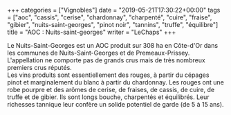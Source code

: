 +++
categories = ["Vignobles"]
date = "2019-05-21T17:30:22+00:00"
tags = ["aoc", "cassis", "cerise", "chardonnay", "charpenté", "cuire", "fraise", "gibier", "nuits-saint-georges", "pinot noir", "tannins", "truffe", "équilibre"] 
title = "AOC : Nuits-saint-georges"
writer = "LeChaps"
+++

Le Nuits-Saint-Georges est un AOC produit sur 308 ha en Côte-d'Or dans les communes de Nuits-Saint-Georges et de Premeaux-Prissey. L'appellation ne comporte pas de grands crus mais de très nombreux premiers crus réputés.  
Les vins produits sont essentiellement des rouges, à partir du cépages pinot et marginalement du blanc à partir du chardonnay. Les rouges ont une robe pourpre et des arômes de cerise, de fraises, de cassis, de cuire, de truffe et de gibier. Ils sont longs bouche, charpentés et équilibrés. Leur richesses tannique leur confère un solide potentiel de garde (de 5 à 15 ans).
